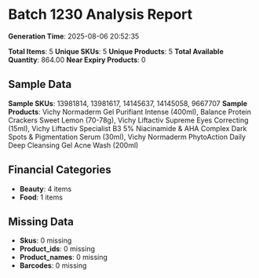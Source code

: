 # Batch 1230 Analysis Report

**Generation Time**: 2025-08-06 20:52:35

**Total Items**: 5
**Unique SKUs**: 5
**Unique Products**: 5
**Total Available Quantity**: 864.00
**Near Expiry Products**: 0

## Sample Data
**Sample SKUs**: 13981814, 13981617, 14145637, 14145058, 9667707
**Sample Products**: Vichy Normaderm Gel Purifiant Intense (400ml), Balance Protein Crackers Sweet Lemon (70-78g), Vichy Liftactiv Supreme Eyes Correcting (15ml), Vichy Liftactiv Specialist B3 5% Niacinamide & AHA Complex Dark Spots & Pigmentation Serum (30ml), Vichy Normaderm PhytoAction Daily Deep Cleansing Gel Acne Wash (200ml)

## Financial Categories
- **Beauty**: 4 items
- **Food**: 1 items

## Missing Data
- **Skus**: 0 missing
- **Product_ids**: 0 missing
- **Product_names**: 0 missing
- **Barcodes**: 0 missing
